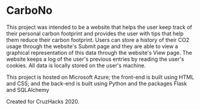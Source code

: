 # CarboNo
This project was intended to be a website that helps the user keep track of their personal carbon footprint 
and provides the user with tips that help them reduce their carbon footprint.
Users can store a history of their CO2 usage through the website's Submit page and they are able to view a graphical representation 
of this data through the website's View page. 
The website keeps a log of the user's previous entries by reading the user's cookies. 
All data is locally stored on the user's machine. 

This project is hosted on Microsoft Azure; the front-end is built using HTML and CSS; and the back-end is built using Python and the packages Flask and SQLAlchemy

Created for CruzHacks 2020.
